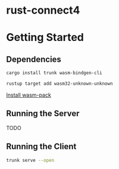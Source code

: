 # rust-connect4

# Getting Started

## Dependencies

```bash
cargo install trunk wasm-bindgen-cli
```

```bash
rustup target add wasm32-unknown-unknown
```

[Install wasm-pack](https://rustwasm.github.io/wasm-pack/)

## Running the Server

TODO

## Running the Client

```bash
trunk serve --open
```
